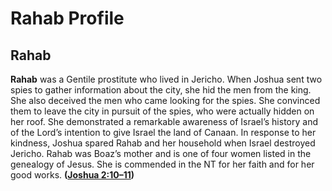 # Rahab Profile

## Rahab

**Rahab** was a Gentile prostitute who lived in Jericho. When Joshua sent two spies to gather information about the city, she hid the men from the king. She also deceived the men who came looking for the spies. She convinced them to leave the city in pursuit of the spies, who were actually hidden on her roof. She demonstrated a remarkable awareness of Israel’s history and of the Lord’s intention to give Israel the land of Canaan. In response to her kindness, Joshua spared Rahab and her household when Israel destroyed Jericho. Rahab was Boaz’s mother and is one of four women listed in the genealogy of Jesus. She is commended in the NT for her faith and for her good works. **([Joshua 2:10–11](https://www.esv.org/Joshua+2%3A10%E2%80%9311/))**

